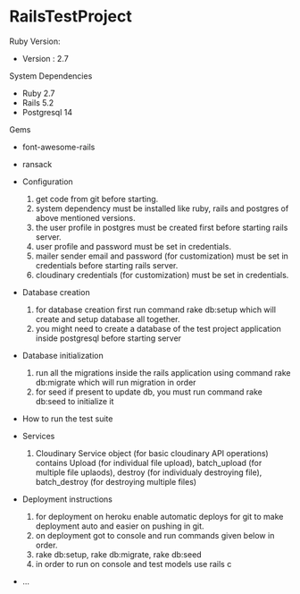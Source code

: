 # RailsTestProject

Ruby Version:
* Version : 2.7

System Dependencies
* Ruby 2.7
* Rails 5.2
* Postgresql 14

Gems
* font-awesome-rails
* ransack

* Configuration
  1. get code from git before starting.
  2. system dependency must be installed like ruby, rails and postgres of above mentioned versions.
  3. the user profile in postgres must be created first before starting rails server.
  4. user profile and password must be set in credentials.
  5. mailer sender email and password (for customization) must be set in credentials before starting rails server.
  6. cloudinary credentials (for customization) must be set in credentials.

* Database creation
  1. for database creation first run command rake db:setup which will create and setup database all together.
  2. you might need to create a database of the test project application inside postgresql before starting server

* Database initialization
  1. run all the migrations inside the rails application using command rake db:migrate which will run migration in order
  2. for seed if present to update db, you must run command rake db:seed to initialize it

* How to run the test suite

* Services
  1. Cloudinary Service object (for basic cloudinary API operations) contains Upload (for individual file upload), batch_upload (for multiple file uplaods), destroy (for individualy destroying file), batch_destroy (for destroying multiple files)


* Deployment instructions
  1. for deployment on heroku enable automatic deploys for git to make deployment auto and easier on pushing in git.
  2. on deployment got to console and run commands given below in order.
  3. rake db:setup, rake db:migrate, rake db:seed
  4. in order to run on console and test models use rails c

* ...
